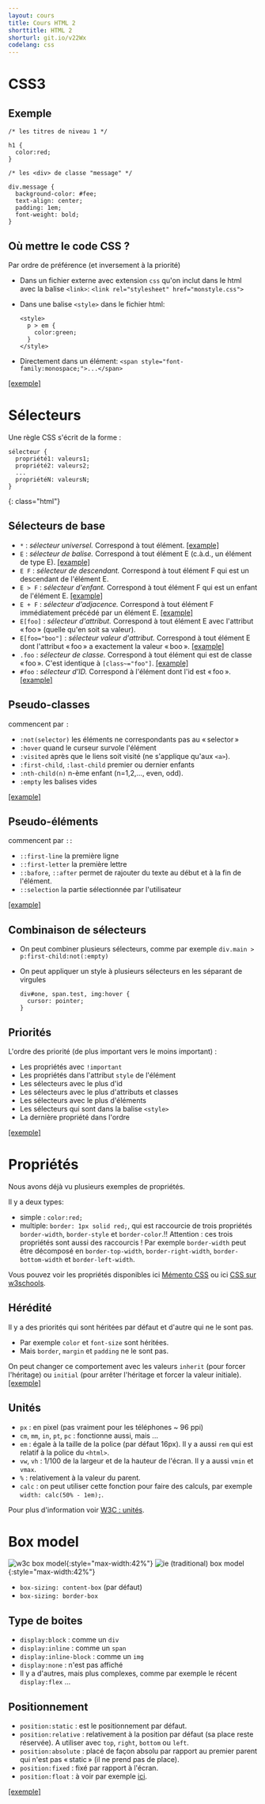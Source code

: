 ```yaml
---
layout: cours
title: Cours HTML 2
shorttitle: HTML 2
shorturl: git.io/v22Wx
codelang: css
---
```



# CSS3

## Exemple

~~~~~~~
/* les titres de niveau 1 */

h1 {
  color:red;
}

/* les <div> de classe "message" */

div.message {
  background-color: #fee;
  text-align: center;
  padding: 1em;
  font-weight: bold;
}
~~~~~~~

## Où mettre le code CSS ?

Par ordre de préférence (et inversement à la priorité)

- Dans un fichier externe avec extension `css` qu'on inclut dans le html avec la balise `<link>`:
  `<link rel="stylesheet" href="monstyle.css">`
- Dans une balise `<style>` dans le fichier html:

  ~~~~~~~
  <style>
    p > em {
      color:green;
    }
  </style>
  ~~~~~~~

- Directement dans un élément:
  `<span style="font-family:monospace;">...</span>`

[[exemple]](http://codepen.io/ktzanev/pen/vEvvpO?editors=110)

# Sélecteurs

Une règle CSS s'écrit de la forme :

~~~~~~~
sélecteur {
  propriété1: valeurs1;
  propriété2: valeurs2;
  ...
  propriétéN: valeursN;
}
~~~~~~~
{: class="html"}

## Sélecteurs de base

- `*` : _sélecteur universel._ Correspond à tout élément. [[example]](http://codepen.io/ktzanev/pen/ogJJEv?editors=110)
- `E` : _sélecteur de balise._ Correspond à tout élément E (c.à.d., un élément de type E). [[example]](http://codepen.io/ktzanev/pen/PwXXQb?editors=110)
- `E F` : _sélecteur de descendant._ Correspond à tout élément F qui est un descendant de l'élément E.
- `E > F` : _sélecteur d'enfant._ Correspond à tout élément F qui est un enfant de l'élément E. [[example]](http://codepen.io/ktzanev/pen/pvqqaL?editors=110)
- `E + F` : _sélecteur d'adjacence._ Correspond à tout élément F immédiatement précédé par un élément E. [[example]](http://codepen.io/ktzanev/pen/gbZZew?editors=110)
- `E[foo]` : _sélecteur d'attribut._ Correspond à tout élément E avec l'attribut « foo » (quelle qu'en soit sa valeur).
- `E[foo="boo"]` : _sélecteur valeur d'attribut._ Correspond à tout élément E dont l'attribut « foo » a exactement la valeur « boo ». [[example]](http://codepen.io/ktzanev/pen/yyGGjj?editors=110)
- `.foo` : _sélecteur de classe._ Correspond à tout élément qui est de classe « foo ». C'est identique à `[class~="foo"]`. [[example]](http://codepen.io/ktzanev/pen/JowwBQ?editors=110)
- `#foo` : _sélecteur d'ID._ Correspond à l'élément dont l'id est « foo ». [[example]](http://codepen.io/ktzanev/pen/gbZZBg?editors=110)

## Pseudo-classes

commencent par `:`

- `:not(selector)` les éléments ne correspondants pas au « selector »
- `:hover` quand le curseur survole l'élément
- `:visited` après que le liens soit visité (ne s'applique qu'aux `<a>`).
- `:first-child`, `:last-child` premier ou dernier enfants
- `:nth-child(n)` n-ème enfant (n=1,2,..., even, odd).
- `:empty` les balises vides

[[example]](http://codepen.io/ktzanev/pen/wBRVvM?editors=110)

## Pseudo-éléments

commencent par `::`

- `::first-line` la première ligne
- `::first-letter` la première lettre
- `::bafore`, `::after` permet de rajouter du texte au début et à la fin de l'élément.
- `::selection` la partie sélectionnée par l'utilisateur

[[example]](http://codepen.io/ktzanev/pen/xbmvZy?editors=110)


## Combinaison de sélecteurs

- On peut combiner plusieurs sélecteurs, comme par exemple
  `div.main > p:first-child:not(:empty)`
- On peut appliquer un style à plusieurs sélecteurs en les séparant de virgules

  ~~~~~~~
  div#one, span.test, img:hover {
    cursor: pointer;
  }
  ~~~~~~~

## Priorités

L'ordre des priorité (de plus important vers le moins important) :

- Les propriétés avec `!important`
- Les propriétés dans l'attribut `style` de l'élément
- Les sélecteurs avec le plus d'id
- Les sélecteurs avec le plus d'attributs et classes
- Les sélecteurs avec le plus d'éléments
- Les sélecteurs qui sont dans la balise `<style>`
- La dernière propriété dans l'ordre

[[exemple]](http://codepen.io/ktzanev/pen/vEvvpO?editors=110)

# Propriétés

Nous avons déjà vu plusieurs exemples de propriétés.

Il y a deux types:

- simple : `color:red;`
- multiple: `border: 1px solid red;`, qui est raccourcie de trois propriétés `border-width`, `border-style` et `border-color`.!!
Attention : ces trois propriétés sont aussi des raccourcis ! Par exemple `border-width` peut être décomposé en `border-top-width`, `border-right-width`, `border-bottom-width` et `border-left-width`.

Vous pouvez voir les propriétés disponibles ici [Mémento CSS](http://openclassrooms.com/courses/apprenez-a-creer-votre-site-web-avec-html5-et-css3/memento-des-proprietes-css) ou ici [CSS sur w3schools](http://www.w3schools.com/css/default.asp).

## Hérédité

Il y a des priorités qui sont héritées par défaut et d'autre qui ne le sont pas.

- Par exemple `color` et `font-size` sont héritées.
- Mais `border`, `margin` et `padding` ne le sont pas.

On peut changer ce comportement avec les valeurs `inherit` (pour forcer l'héritage) ou `initial` (pour arrêter l'héritage et forcer la valeur initiale). [[exemple]](http://codepen.io/ktzanev/pen/gbZqLX?editors=110)

## Unités

- `px` : en pixel (pas vraiment pour les téléphones ~ 96 ppi)
- `cm`, `mm`, `in`, `pt`, `pc` : fonctionne aussi, mais ...
- `em` : égale à la taille de la police (par défaut 16px). Il y a aussi `rem` qui est relatif à la police du `<html>`.
- `vw`, `vh` : 1/100 de la largeur et de la hauteur de l'écran. Il y a aussi `vmin` et `vmax`.
- `%` : relativement à la valeur du parent.
- `calc` : on peut utiliser cette fonction pour faire des calculs, par exemple `width: calc(50% - 1em);`.

Pour plus d'information voir [W3C : unités](http://www.w3.org/Style/Examples/007/units.fr.html).

# Box model

![w3c box model](assets/images/html2/w3cboxmodel.png){:style="max-width:42%"} ![ie (traditional) box model](assets/images/html2/ieboxmodel.png){:style="max-width:42%"}

- `box-sizing: content-box` (par défaut)
- `box-sizing: border-box`

## Type de boites

- `display:block` : comme un `div`
- `display:inline` : comme un `span`
- `display:inline-block` : comme un `img`
- `display:none` : n'est pas affiché
- Il y a d'autres, mais plus complexes, comme par exemple le récent `display:flex` ...

## Positionnement

- `position:static` : est le positionnement par défaut.
- `position:relative` : relativement à la position par défaut (sa place reste réservée). A utiliser avec `top`, `right`, `bottom` ou `left`.
- `position:absolute` : placé de façon absolu par rapport au premier parent qui n'est pas « static » (il ne prend pas de place).
- `position:fixed` : fixé par rapport à l'écran.
- `position:float` : à voir par exemple [ici](http://openweb.eu.org/articles/initiation_float/).

[[exemple]](http://codepen.io/ktzanev/pen/XJovMB?editors=110)


